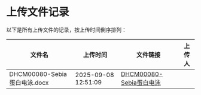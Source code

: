 # 上传文件记录

以下是所有上传文件的记录，按上传时间倒序排列：

| 文件名 | 上传时间 | 文件链接 | 上传人 |
|--------|----------|----------|--------|
| DHCM00080-Sebia蛋白电泳.docx | 2025-09-08 12:51:09 | [DHCM00080-Sebia蛋白电泳](assets/DHCM00080-Sebia蛋白电泳.docx) | |
